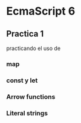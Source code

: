 # EcmaScript 6

## Practica 1
practicando el uso de

### map

### const y let

### Arrow functions

### Literal strings
